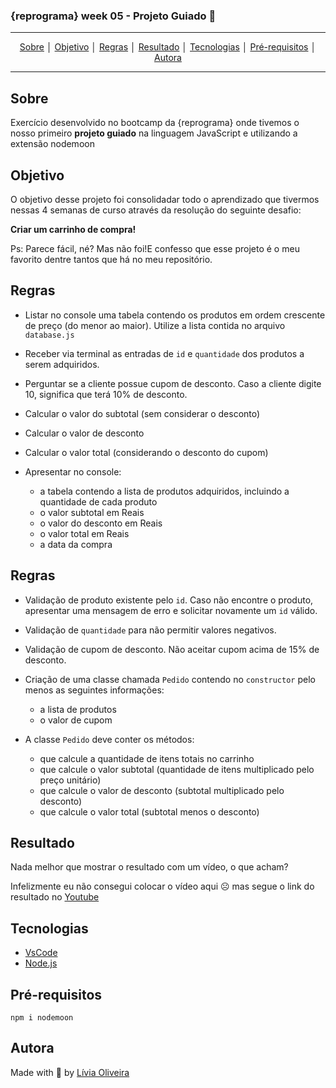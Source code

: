 ### {reprograma} week 05 - Projeto Guiado :rocket: 
---
<p align = "center">
<a align href = "#Sobre">Sobre</a> │
<a align href = "#Objetivo">Objetivo</a> │
<a align href = "#Regras">Regras</a> │
<a align href = "#Resultado">Resultado</a> │
<a align href = "#Tecnologias">Tecnologias</a> │
<a align href = "#Pré-requisitos">Pré-requisitos</a> │
<a align href = "#Autora">Autora</a>
</p>

---

## Sobre
<p>Exercício desenvolvido no bootcamp da {reprograma} onde tivemos o nosso primeiro <b>projeto guiado</b> na linguagem JavaScript e utilizando a extensão nodemoon </p>

## Objetivo
<p>O objetivo desse projeto foi consolidadar todo o aprendizado que tivermos nessas 4 semanas de curso através da resolução do seguinte desafio:</p>
<p>
  <b>Criar um carrinho de compra!</b>

Ps: Parece fácil, né? Mas não foi!E confesso que esse projeto é o meu favorito dentre tantos que há no meu repositório.
</p>

## Regras

- Listar no console uma tabela contendo os produtos em ordem crescente de preço (do menor ao maior). Utilize a lista contida no arquivo `database.js`

- Receber via terminal as entradas de `id` e `quantidade` dos produtos a serem adquiridos.

- Perguntar se a cliente possue cupom de desconto. Caso a cliente digite 10, significa que terá 10% de desconto.

- Calcular o valor do subtotal (sem considerar o desconto)

- Calcular o valor de desconto

- Calcular o valor total (considerando o desconto do cupom)

- Apresentar no console:
  - a tabela contendo a lista de produtos adquiridos, incluindo a quantidade de cada produto
  - o valor subtotal em Reais
  - o valor do desconto em Reais
  - o valor total em Reais
  - a data da compra

## Regras

- Validação de produto existente pelo `id`. Caso não encontre o produto, apresentar uma mensagem de erro e solicitar novamente um `id` válido.

- Validação de `quantidade` para não permitir valores negativos.

- Validação de cupom de desconto. Não aceitar cupom acima de 15% de desconto.

- Criação de uma classe chamada `Pedido` contendo no `constructor` pelo menos as seguintes informações:
  - a lista de produtos
  - o valor de cupom
  

- A classe `Pedido` deve conter os métodos:
  - que calcule a quantidade de itens totais no carrinho
  - que calcule o valor subtotal (quantidade de itens multiplicado pelo preço unitário)
  - que calcule o valor de desconto (subtotal multiplicado pelo desconto)
  - que calcule o valor total (subtotal menos o desconto)

## Resultado

<p>Nada melhor que mostrar o resultado com um vídeo, o que acham?

Infelizmente eu não consegui colocar o vídeo aqui :frowning_face:   mas segue o link do resultado no [Youtube](https://www.youtube.com/embed/9WxFaX0tYN0)</p>



## Tecnologias
- [VsCode](https://code.visualstudio.com/download)
- [Node.js](https://nodejs.org/en/download/)

## Pré-requisitos

    npm i nodemoon


## Autora
Made with :purple_heart: by [Lívia Oliveira](https://www.linkedin.com/in/l%C3%ADvia-de-oliveira-almeida/)
